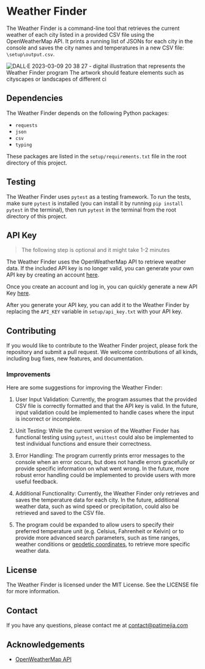 # Weather Finder

The Weather Finder is a command-line tool that retrieves the current weather of each city listed in a provided CSV file using the OpenWeatherMap API. It prints a running list of JSONs for each city in the console and saves the city names and temperatures in a new CSV file: `\setup\output.csv`.

![DALL·E 2023-03-09 20 38 27 -  digital illustration that represents the Weather Finder program  The artwork should feature elements such as cityscapes or landscapes of different ci](https://user-images.githubusercontent.com/92187562/224209208-702669c9-9283-45e8-95bc-f266496803c5.png)

## Dependencies

The Weather Finder depends on the following Python packages:

- `requests`
- `json`
- `csv`
- `typing`

These packages are listed in the `setup/requirements.txt` file in the root directory of this project.

## Testing

The Weather Finder uses `pytest` as a testing framework. To run the tests, make sure `pytest` is installed (you can install it by running `pip install pytest` in the terminal), then run `pytest` in the terminal from the root directory of this project.

## API Key

> The following step is optional and it might take 1-2 minutes

The Weather Finder uses the OpenWeatherMap API to retrieve weather data. If the included API key is no longer valid, you can generate your own API key by creating an account [here](https://home.openweathermap.org/users/sign_up).

Once you create an account and log in, you can quickly generate a new API Key [here](https://home.openweathermap.org/api_keys).

After you generate your API key, you can add it to the Weather Finder by replacing the `API_KEY` variable in `setup/api_key.txt` with your API key.

## Contributing

If you would like to contribute to the Weather Finder project, please fork the repository and submit a pull request. We welcome contributions of all kinds, including bug fixes, new features, and documentation.

### Improvements

Here are some suggestions for improving the Weather Finder:

1. User Input Validation: Currently, the program assumes that the provided CSV file is correctly formatted and that the API key is valid. In the future, input validation could be implemented to handle cases where the input is incorrect or incomplete.

1. Unit Testing: While the current version of the Weather Finder has functional testing using `pytest`, `unittest` could also be implemented to test individual functions and ensure their correctness.

1. Error Handling: The program currently prints error messages to the console when an error occurs, but does not handle errors gracefully or provide specific information on what went wrong. In the future, more robust error handling could be implemented to provide users with more useful feedback.

1. Additional Functionality: Currently, the Weather Finder only retrieves and saves the temperature data for each city. In the future, additional weather data, such as wind speed or precipitation, could also be retrieved and saved to the CSV file.

1. The program could be expanded to allow users to specify their preferred temperature unit (e.g. Celsius, Fahrenheit or Kelvin) or to provide more advanced search parameters, such as time ranges, weather conditions or [geodetic coordinates](https://medium.com/p/e418a23db95b/edit), to retrieve more specific weather data.

## License

The Weather Finder is licensed under the MIT License. See the LICENSE file for more information.

## Contact

If you have any questions, please contact me at [contact@patimejia.com
](mailto:contact@patimejia.com)

## Acknowledgements

- [OpenWeatherMap API](https://openweathermap.org/api)
